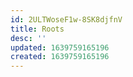 ```yaml
---
id: 2ULTWoseF1w-8SK8djfnV
title: Roots
desc: ''
updated: 1639759165196
created: 1639759165196
---
```


